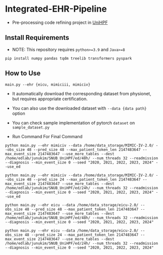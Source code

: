 # Integrated-EHR-Pipeline
- Pre-processing code refining project in [UniHPF](https://arxiv.org/abs/2207.09858)

## Install Requirements
- NOTE: This repository requires `python>=3.9` and `Java>=8`
```
pip install numpy pandas tqdm treelib transformers pyspark
```
## How to Use
```
main.py --ehr {eicu, mimiciii, mimiciv}
```
- It automatically download the corresponding dataset from physionet, but requires appropriate certification.
- You can also use the downloaded dataset with `--data {data path}` option
- You can check sample implementation of pytorch `dataset` on `sample_dataset.py`


- Run Command For Final Command
```
python main.py --ehr mimiciv --data /home/data_storage/MIMIC-IV-2.0/ --obs_size 48 --pred_size 48 --max_patient_token_len 2147483647 --max_event_size 2147483647 --use_more_tables --dest /home/edlab/junukim/SNUB_UniHPF/ed/48h/ --num_threads 32 --readmission --diagnosis --min_event_size 0 --seed "2020, 2021, 2022, 2023, 2024" --use_ed

python main.py --ehr mimiciv --data /home/data_storage/MIMIC-IV-2.0/ --obs_size 48 --pred_size 24 --max_patient_token_len 2147483647 --max_event_size 2147483647 --use_more_tables --dest /home/edlab/junukim/SNUB_UniHPF/ed/24h/ --num_threads 32 --readmission --diagnosis --min_event_size 0 --seed "2020, 2021, 2022, 2023, 2024" --use_ed

python main.py --ehr eicu --data /home/data_storage/eicu-2.0/ --obs_size 48 --pred_size 48 --max_patient_token_len 2147483647 --max_event_size 2147483647 --use_more_tables --dest /home/edlab/junukim/SNUB_UniHPF/ed/48h/ --num_threads 32 --readmission --diagnosis --min_event_size 0 --seed "2020, 2021, 2022, 2023, 2024"

python main.py --ehr eicu --data /home/data_storage/eicu-2.0/ --obs_size 48 --pred_size 24 --max_patient_token_len 2147483647 --max_event_size 2147483647 --use_more_tables --dest /home/edlab/junukim/SNUB_UniHPF/ed/24h/ --num_threads 32 --readmission --diagnosis --min_event_size 0 --seed "2020, 2021, 2022, 2023, 2024"
```
